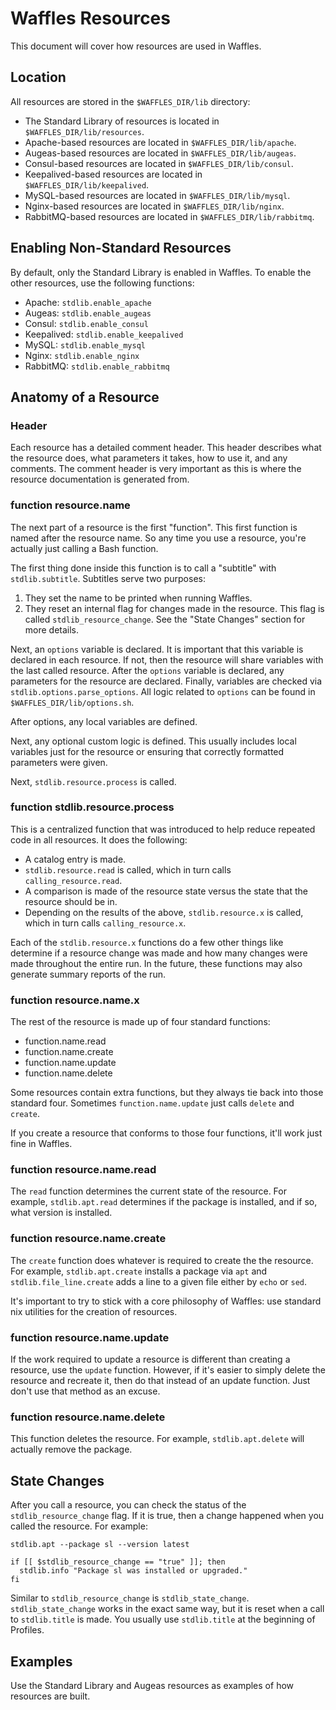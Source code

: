 # Waffles Resources

This document will cover how resources are used in Waffles.

## Location

All resources are stored in the `$WAFFLES_DIR/lib` directory:

* The Standard Library of resources is located in `$WAFFLES_DIR/lib/resources`.
* Apache-based resources are located in `$WAFFLES_DIR/lib/apache`.
* Augeas-based resources are located in `$WAFFLES_DIR/lib/augeas`.
* Consul-based resources are located in `$WAFFLES_DIR/lib/consul`.
* Keepalived-based resources are located in `$WAFFLES_DIR/lib/keepalived`.
* MySQL-based resources are located in `$WAFFLES_DIR/lib/mysql`.
* Nginx-based resources are located in `$WAFFLES_DIR/lib/nginx`.
* RabbitMQ-based resources are located in `$WAFFLES_DIR/lib/rabbitmq`.

## Enabling Non-Standard Resources

By default, only the Standard Library is enabled in Waffles. To enable the other resources, use the following functions:

* Apache: `stdlib.enable_apache`
* Augeas: `stdlib.enable_augeas`
* Consul: `stdlib.enable_consul`
* Keepalived: `stdlib.enable_keepalived`
* MySQL: `stdlib.enable_mysql`
* Nginx: `stdlib.enable_nginx`
* RabbitMQ: `stdlib.enable_rabbitmq`

## Anatomy of a Resource

### Header

Each resource has a detailed comment header. This header describes what the resource does, what parameters it takes, how to use it, and any comments. The comment header is very important as this is where the resource documentation is generated from.

### function resource.name

The next part of a resource is the first "function". This first function is named after the resource name. So any time you use a resource, you're actually just calling a Bash function.

The first thing done inside this function is to call a "subtitle" with `stdlib.subtitle`. Subtitles serve two purposes:

1. They set the name to be printed when running Waffles.
2. They reset an internal flag for changes made in the resource. This flag is called `stdlib_resource_change`. See the "State Changes" section for more details.

Next, an `options` variable is declared. It is important that this variable is declared in each resource. If not, then the resource will share variables with the last called resource. After the `options` variable is declared, any parameters for the resource are declared. Finally, variables are checked via `stdlib.options.parse_options`. All logic related to `options` can be found in `$WAFFLES_DIR/lib/options.sh`.

After options, any local variables are defined.

Next, any optional custom logic is defined. This usually includes local variables just for the resource or ensuring that correctly formatted parameters were given.

Next, `stdlib.resource.process` is called.

### function stdlib.resource.process

This is a centralized function that was introduced to help reduce repeated code in all resources. It does the following:

* A catalog entry is made.
* `stdlib.resource.read` is called, which in turn calls `calling_resource.read`.
* A comparison is made of the resource state versus the state that the resource should be in.
* Depending on the results of the above, `stdlib.resource.x` is called, which in turn calls `calling_resource.x`.

Each of the `stdlib.resource.x` functions do a few other things like determine if a resource change was made and how many changes were made throughout the entire run. In the future, these functions may also generate summary reports of the run.

### function resource.name.x

The rest of the resource is made up of four standard functions:

* function.name.read
* function.name.create
* function.name.update
* function.name.delete

Some resources contain extra functions, but they always tie back into those standard four. Sometimes `function.name.update` just calls `delete` and `create`.

If you create a resource that conforms to those four functions, it'll work just fine in Waffles.

### function resource.name.read

The `read` function determines the current state of the resource. For example, `stdlib.apt.read` determines if the package is installed, and if so, what version is installed.

### function resource.name.create

The `create` function does whatever is required to create the the resource. For example, `stdlib.apt.create` installs a package via `apt` and `stdlib.file_line.create` adds a line to a given file either by `echo` or `sed`.

It's important to try to stick with a core philosophy of Waffles: use standard nix utilities for the creation of resources.

### function resource.name.update

If the work required to update a resource is different than creating a resource, use the `update` function. However, if it's easier to simply delete the resource and recreate it, then do that instead of an update function. Just don't use that method as an excuse.

### function resource.name.delete

This function deletes the resource. For example, `stdlib.apt.delete` will actually remove the package.

## State Changes

After you call a resource, you can check the status of the `stdlib_resource_change` flag. If it is true, then a change happened when you called the resource. For example:

```shell
stdlib.apt --package sl --version latest

if [[ $stdlib_resource_change == "true" ]]; then
  stdlib.info "Package sl was installed or upgraded."
fi
```

Similar to `stdlib_resource_change` is `stdlib_state_change`. `stdlib_state_change` works in the exact same way, but it is reset when a call to `stdlib.title` is made. You usually use `stdlib.title` at the beginning of Profiles.

## Examples

Use the Standard Library and Augeas resources as examples of how resources are built.
